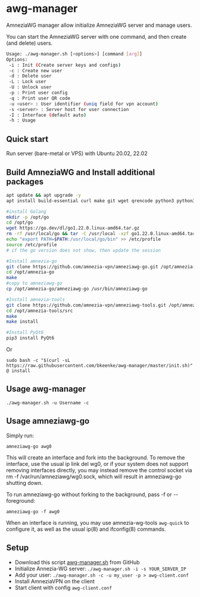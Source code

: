 # awg-manager

AmneziaWG manager allow initialize AmneziaWG server and manage users.

You can start the AmneziaWG server with one command, and then create (and delete) users.


```bash
Usage: ./awg-manager.sh [<options>] [command [arg]]
Options:
 -i : Init (Create server keys and configs)
 -c : Create new user
 -d : Delete user
 -L : Lock user
 -U : Unlock user
 -p : Print user config
 -q : Print user QR code
 -u <user> : User identifier (uniq field for vpn account)
 -s <server> : Server host for user connection
 -I : Interface (default auto)
 -h : Usage
 ```

## Quick start

Run server (bare-metal or VPS) with Ubuntu 20.02, 22.02

## Build AmneziaWG and Install additional packages

```bash
apt update && apt upgrade -y
apt install build-essential curl make git wget qrencode python3 python3-pip -y

#install Golang
mkdir -p /opt/go
cd /opt/go
wget https://go.dev/dl/go1.22.0.linux-amd64.tar.gz
rm -rf /usr/local/go && tar -C /usr/local -xzf go1.22.0.linux-amd64.tar.gz
echo "export PATH=$PATH:/usr/local/go/bin" >> /etc/profile
source /etc/profile
# if the go version does not show, then update the session

#Install amnezia-go
git clone https://github.com/amnezia-vpn/amneziawg-go.git /opt/amnezia-go
cd /opt/amnezia-go
make
#copy to amneziawg-go
cp /opt/amnezia-go/amneziawg-go /usr/bin/amneziawg-go

#Install amnezia-tools
git clone https://github.com/amnezia-vpn/amneziawg-tools.git /opt/amnezia-tools
cd /opt/amnezia-tools/src
make
make install

#Install PyQt6
pip3 install PyQt6

```
Or
```
sudo bash -c "$(curl -sL https://raw.githubusercontent.com/bkeenke/awg-manager/master/init.sh)" @ install
```

## Usage awg-manager
```
./awg-manager.sh -u Username -c
```

## Usage amneziawg-go

Simply run:
```
amneziawg-go awg0
```
This will create an interface and fork into the background. To remove the interface, use the usual ip link del wg0, or if your system does not support removing interfaces directly, you may instead remove the control socket via rm -f /var/run/amneziawg/wg0.sock, which will result in amneziawg-go shutting down.

To run amneziawg-go without forking to the background, pass -f or --foreground:
```
amneziawg-go -f awg0
```
When an interface is running, you may use amnezia-wg-tools `awg-quick`  to configure it, as well as the usual ip(8) and ifconfig(8) commands.

## Setup

 - Download this script [awg-manager.sh](https://raw.githubusercontent.com/bkeenke/awg-manager/master/awg-manager.sh) from GitHub
 - Initialize Annezia-WG server: `./awg-manager.sh -i -s YOUR_SERVER_IP`
 - Add your user: `./awg-manager.sh -c -u my_user -p > awg-client.conf`
 - Install AmneziaVPN on the client
 - Start client with config `awg-client.conf`



